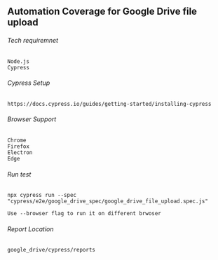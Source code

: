 ## Automation Coverage for Google Drive file upload
###### Tech requiremnet
```
Node.js
Cypress
```
###### Cypress Setup
```
https://docs.cypress.io/guides/getting-started/installing-cypress
```
###### Browser Support
```
Chrome
Firefox
Electron
Edge

```
###### Run test 
 ```
 npx cypress run --spec "cypress/e2e/google_drive_spec/google_drive_file_upload.spec.js"

 Use --browser flag to run it on different brwoser
 ```

 ###### Report Location
 ```
 google_drive/cypress/reports
 ```



